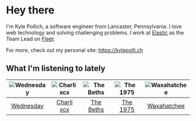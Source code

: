 # Hey there


I'm Kyle Pollich, a software engineer from Lancaster, Pennsylvania. I love web technology and solving challenging problems.
I work at [Elastic](https://www.elastic.co/) as the Team Lead on [Fleet](https://www.elastic.co/guide/en/fleet/current/fleet-overview.html).

For more, check out my personal site: https://kylepolli.ch

## What I'm listening to lately

<!-- begin artists -->
  |![Wednesday](https://i.scdn.co/image/ab6761610000f178cbf22720296d758d8b373a85)|![Charli xcx](https://i.scdn.co/image/ab6761610000f178936885667ef44c306483c838)|![The Beths](https://i.scdn.co/image/ab6761610000f178eb26b0d0de46b77e23675281)|![The 1975](https://i.scdn.co/image/ab6761610000f1780c6e752cbb1e6d1416970f5a)|![Waxahatchee](https://i.scdn.co/image/ab6761610000f178909fb4e2a0d9c0f880174263)|
  |:---:|:---:|:---:|:---:|:---:|
  |[Wednesday](https://open.spotify.com/artist/4j7DrazfBZLLD0OrVoAtEe)|[Charli xcx](https://open.spotify.com/artist/25uiPmTg16RbhZWAqwLBy5)|[The Beths](https://open.spotify.com/artist/7DjwIxbe8kpw4pqnzAMoin)|[The 1975](https://open.spotify.com/artist/3mIj9lX2MWuHmhNCA7LSCW)|[Waxahatchee](https://open.spotify.com/artist/5IWCU0V9evBlW4gIeGY4zF)|
<!-- end artists -->
